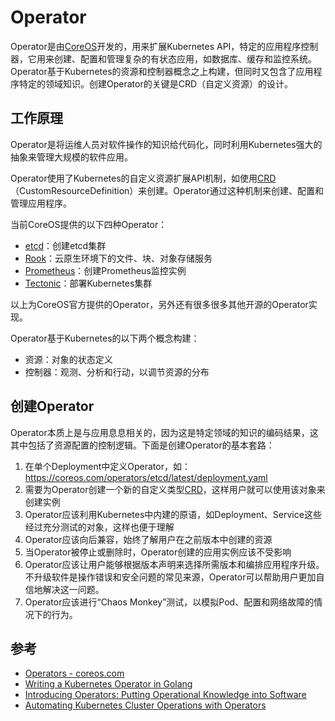 # Operator

Operator是由[CoreOS](https://coreos.com)开发的，用来扩展Kubernetes API，特定的应用程序控制器，它用来创建、配置和管理复杂的有状态应用，如数据库、缓存和监控系统。Operator基于Kubernetes的资源和控制器概念之上构建，但同时又包含了应用程序特定的领域知识。创建Operator的关键是CRD（自定义资源）的设计。

## 工作原理

Operator是将运维人员对软件操作的知识给代码化，同时利用Kubernetes强大的抽象来管理大规模的软件应用。

Operator使用了Kubernetes的自定义资源扩展API机制，如使用[CRD](../concepts/custom-resource.md)（CustomResourceDefinition）来创建。Operator通过这种机制来创建、配置和管理应用程序。

当前CoreOS提供的以下四种Operator：

- [etcd](https://coreos.com/operators/etcd/docs/latest/)：创建etcd集群
- [Rook](https://github.com/rook/rook)：云原生环境下的文件、块、对象存储服务
- [Prometheus](https://coreos.com/operators/prometheus/docs/latest/)：创建Prometheus监控实例
- [Tectonic](https://coreos.com/tectonic/)：部署Kubernetes集群

以上为CoreOS官方提供的Operator，另外还有很多很多其他开源的Operator实现。

Operator基于Kubernetes的以下两个概念构建：

- 资源：对象的状态定义
- 控制器：观测、分析和行动，以调节资源的分布

## 创建Operator

Operator本质上是与应用息息相关的，因为这是特定领域的知识的编码结果，这其中包括了资源配置的控制逻辑。下面是创建Operator的基本套路：

1. 在单个Deployment中定义Operator，如：https://coreos.com/operators/etcd/latest/deployment.yaml
2. 需要为Operator创建一个新的自定义类型[CRD](../concepts/custom-resource.md)，这样用户就可以使用该对象来创建实例
3. Operator应该利用Kubernetes中内建的原语，如Deployment、Service这些经过充分测试的对象，这样也便于理解
4. Operator应该向后兼容，始终了解用户在之前版本中创建的资源
5. 当Operator被停止或删除时，Operator创建的应用实例应该不受影响
6. Operator应该让用户能够根据版本声明来选择所需版本和编排应用程序升级。不升级软件是操作错误和安全问题的常见来源，Operator可以帮助用户更加自信地解决这一问题。
7. Operator应该进行“Chaos Monkey”测试，以模拟Pod、配置和网络故障的情况下的行为。

## 参考

- [Operators - coreos.com](develop/operator.md)
- [Writing a Kubernetes Operator in Golang](https://medium.com/@mtreacher/writing-a-kubernetes-operator-a9b86f19bfb9)
- [Introducing Operators: Putting Operational Knowledge into Software](https://coreos.com/blog/introducing-operators.html)
- [Automating Kubernetes Cluster Operations with Operators](https://thenewstack.io/automating-kubernetes-cluster-operations-operators/)